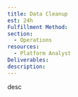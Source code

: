 ```yaml
---
title: Data Cleanup
est: 24h
Fulfillment Method: 
section:
  - Operations
resources:
  - Platform Analyst
Deliverables:  
description: 
---
```


desc